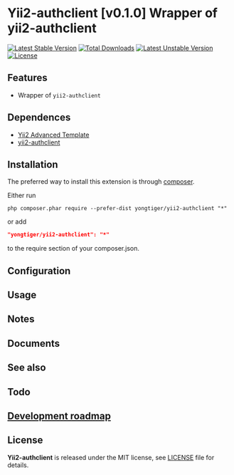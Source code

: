 # Yii2-authclient [v0.1.0] Wrapper of yii2-authclient

[![Latest Stable Version](https://poser.pugx.org/yongtiger/yii2-authclient/v/stable)](https://packagist.org/packages/yongtiger/yii2-authclient)
[![Total Downloads](https://poser.pugx.org/yongtiger/yii2-authclient/downloads)](https://packagist.org/packages/yongtiger/yii2-authclient) 
[![Latest Unstable Version](https://poser.pugx.org/yongtiger/yii2-authclient/v/unstable)](https://packagist.org/packages/yongtiger/yii2-authclient)
[![License](https://poser.pugx.org/yongtiger/yii2-authclient/license)](https://packagist.org/packages/yongtiger/yii2-authclient)


## Features
* Wrapper of `yii2-authclient`


## Dependences

* [Yii2 Advanced Template](https://github.com/yiisoft/yii2-app-advanced)
* [yii2-authclient](https://github.com/yiisoft/yii2-authclient)

## Installation   

The preferred way to install this extension is through [composer](http://getcomposer.org/download/).

Either run

```
php composer.phar require --prefer-dist yongtiger/yii2-authclient "*"
```

or add

```json
"yongtiger/yii2-authclient": "*"
```

to the require section of your composer.json.


## Configuration


## Usage


## Notes


## Documents


## See also


## Todo


## [Development roadmap](docs/development-roadmap.md)


## License 
**Yii2-authclient** is released under the MIT license, see [LICENSE](https://opensource.org/licenses/MIT) file for details.
